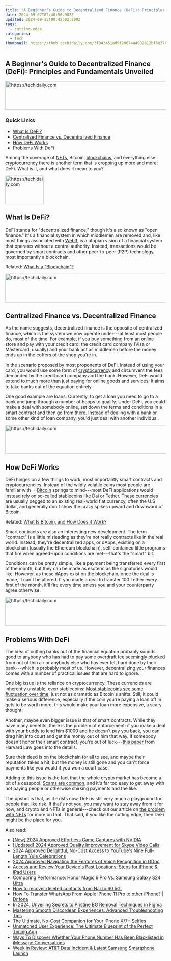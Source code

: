 ```yaml
---
title: "A Beginner's Guide to Decentralized Finance (DeFi): Principles and Fundamentals Unveiled"
date: 2024-09-07T02:40:56.902Z
updated: 2024-09-13T00:42:02.809Z
tags:
  - cutting-edge
categories:
  - tech
thumbnail: https://thmb.techidaily.com/3f943451ad9f20674a4982a12bf6e3782b7a46fb4a594b07cf7ffe549e83acd7.jpg
---
```


## A Beginner's Guide to Decentralized Finance (DeFi): Principles and Fundamentals Unveiled

<!-- affiliate ads begin -->
<a href="https://ephamedtechinc.pxf.io/c/5597632/2137212/26400" target="_top" id="2137212">
  <img src="//a.impactradius-go.com/display-ad/26400-2137212" border="0" alt="https://techidaily.com" width="728" height="90"/>
</a>
<img height="0" width="0" src="https://ephamedtechinc.pxf.io/i/5597632/2137212/26400" style="position:absolute;visibility:hidden;" border="0" />
<!-- affiliate ads end -->

### Quick Links

* [What Is DeFi?](https://some-knowledge.techidaily.com/2024-approved-getting-started-free-videography-templates/)
* [Centralized Finance vs. Decentralized Finance](https://sound-issues.techidaily.com/how-to-fix-idt-hd-audio-codec-driver-issues-under-windows-11/)
* [How DeFi Works](https://facebook-record-videos.techidaily.com/the-path-to-vr-storytelling-editing-and-streaming-360-video-on-youtube-for-2024/)
* [Problems With DeFi](https://some-skills.techidaily.com/2024-approved-top-8-apps-accelerating-slow-motion-footage/)

 Among the coverage of [NFTs](https://sound-tweaking.techidaily.com/updated-2024-approved-mastering-echo-effects-implementing-reverb-in-digital-sound-environments-windows-edition/), Bitcoin, [blockchains](https://facebook-videos.techidaily.com/updated-2024-approved-top-playlist-hits-social-medias-1-10-video-winners/), and everything else cryptocurrency there is another term that is cropping up more and more: DeFi. What is it, and what does it mean to you?

<!-- affiliate ads begin -->
<a href="https://bluettiit.sjv.io/c/5597632/2114263/17093" target="_top" id="2114263">
  <img src="//a.impactradius-go.com/display-ad/17093-2114263" border="0" alt="https://techidaily.com" width="120" height="90"/>
</a>
<img height="0" width="0" src="https://bluettiit.sjv.io/i/5597632/2114263/17093" style="position:absolute;visibility:hidden;" border="0" />
<!-- affiliate ads end -->

##  What Is DeFi?

 DeFi stands for "decentralized finance," though it's also known as "open finance." It's a financial system in which middlemen are removed and, like most things associated with [Web3](https://facebook-video-content.techidaily.com/updated-stop-video-buffering-during-streaming/), is a utopian vision of a financial system that operates without a central authority. Instead, transactions would be governed by smart contracts and other peer-to-peer (P2P) technology, most importantly a blockchain.

Related: [What Is a "Blockchain"?](https://facebook-videos.techidaily.com/updated-2024-approved-top-playlist-hits-social-medias-1-10-video-winners/) 

<!-- affiliate ads begin -->
<a href="https://review-au.sjv.io/c/5597632/2135315/14409" target="_top" id="2135315">
  <img src="//a.impactradius-go.com/display-ad/14409-2135315" border="0" alt="https://techidaily.com" width="728" height="90"/>
</a>
<img height="0" width="0" src="https://review-au.sjv.io/i/5597632/2135315/14409" style="position:absolute;visibility:hidden;" border="0" />
<!-- affiliate ads end -->

##  Centralized Finance vs. Decentralized Finance

 As the name suggests, decentralized finance is the opposite of centralized finance, which is the system we now operate under---at least most people do, most of the time. For example, if you buy something from an online store and pay with your credit card, the credit card company (Visa or Mastercard, usually) and your bank act as middlemen before the money ends up in the coffers of the shop you're in.

 In the scenario proposed by most proponents of DeFi, instead of using your card, you would use some form of [cryptocurrency](https://sim-unlock.techidaily.com/in-2024-top-11-free-apps-to-check-imei-on-itel-p40plus-phones-by-drfone-android/) and circumvent the fees demanded by the credit card company and the bank. However, DeFi would extend to much more than just paying for online goods and services; it aims to take banks out of the equation entirely.

 One good example are loans. Currently, to get a loan you need to go to a bank and jump through a number of hoops to qualify. Under DeFi, you could make a deal with somebody online, set down the terms and conditions in a smart contract and then go from there. Instead of dealing with a bank or some other kind of loan company, you'd just deal with another individual.

<!-- affiliate ads begin -->
<a href="https://unicoeye.pxf.io/c/5597632/2121335/18498" target="_top" id="2121335">
  <img src="//a.impactradius-go.com/display-ad/18498-2121335" border="0" alt="https://techidaily.com" width="728" height="90"/>
</a>
<img height="0" width="0" src="https://unicoeye.pxf.io/i/5597632/2121335/18498" style="position:absolute;visibility:hidden;" border="0" />
<!-- affiliate ads end -->

##  How DeFi Works

 DeFi hinges on a few things to work, most importantly smart contracts and cryptocurrencies. Instead of the wildly volatile coins most people are familiar with---[Bitcoin](https://extra-support.techidaily.com/navigating-through-excellent-hdr-cam-choices-for-2024/) springs to mind---most DeFi applications would instead rely on so-called stablecoins like Dai or Tether. These currencies are usually pegged to an existing real-world fiat currency, often the U.S dollar, and generally don't show the crazy spikes upward and downward of Bitcoin.

Related: [What Is Bitcoin, and How Does it Work?](https://extra-support.techidaily.com/navigating-through-excellent-hdr-cam-choices-for-2024/) 

 Smart contracts are also an interesting new development. The term "contract" is a little misleading as they're not really contracts like in the real world. Instead, they're decentralized apps, or dApps, existing on a blockchain (usually the Ethereum blockchain), self-contained little programs that fire when agreed-upon conditions are met---that's the "smart" bit.

 Conditions can be pretty simple, like a payment being transferred every first of the month, but they can be made as esoteric as the signatories would like. However, as these dApps exist on the blockchain, once the deal is made, it can't be altered. If you made a deal to transfer 100 Tether every first of the month, it'll fire every time unless you and your counterparty agree otherwise.

<!-- affiliate ads begin -->
<a href="https://ursime.pxf.io/c/5597632/2136545/16384" target="_top" id="2136545">
  <img src="//a.impactradius-go.com/display-ad/16384-2136545" border="0" alt="https://techidaily.com" width="728" height="90"/>
</a>
<img height="0" width="0" src="https://ursime.pxf.io/i/5597632/2136545/16384" style="position:absolute;visibility:hidden;" border="0" />
<!-- affiliate ads end -->

##  Problems With DeFi

 The idea of cutting banks out of the financial equation probably sounds good to anybody who has had to pay some overdraft fee seemingly plucked from out of thin air or anybody else who has ever felt hard done by their bank---which is probably most of us. However, decentralizing your finances comes with a number of practical issues that are hard to ignore.

 One big issue is the reliance on cryptocurrency. These currencies are inherently unstable, even stablecoins: [Most stablecoins see some fluctuation over time](https://invao.org/how-stable-are-stablecoins/), just not as dramatic as Bitcoin's shifts. Still, it could make a serious difference, especially if the coin you're paying a loan off in gets to be worth more, this would make your loan more expensive, a scary thought.

 Another, maybe even bigger issue is that of smart contracts. While they have many benefits, there is the problem of enforcement: if you make a deal with your buddy to lend him $1000 and he doesn't pay you back, you can drag him into court and get the money out of him that way. If somebody doesn't honor their smart contract, you're out of luck---[this paper](https://corpgov.law.harvard.edu/2018/05/26/an-introduction-to-smart-contracts-and-their-potential-and-inherent-limitations/) from Harvard Law goes into the details.

 Sure their deed is on the blockchain for all to see, and maybe their reputation takes a hit, but the money is still gone and you can't force payments like you would if you won a court case.

 Adding to this issue is the fact that the whole crypto market has become a bit of a cesspool. [Scams are common](https://finance.yahoo.com/news/crypto-nfts-rife-mountains-fraud-121555991.html?guccounter=1&guce%5Freferrer=aHR0cHM6Ly9kdWNrZHVja2dvLmNvbS8&guce%5Freferrer%5Fsig=AQAAAAkwAH%5F456rXj2f2XSWHNYaccBd0PnnJUq0XESu1GYnQ%5FrndcxWtTSw3qSSpkdq-ntA5bZiKGnVB4gn4sp0IDdF%5FNww8iMlpSCLREOHnl85QPLtxGRH%5Fza5oAMX0%5FjFJt%5FbU8-Cj678Y4Tgm4GuiuTg%5FVr09kc--pOpEwuqfGqsk), and it's far too easy to get away with not paying people or otherwise shirking payments and the like.

 The upshot is that, as it exists now, DeFi is still very much a playground for people that like risk. If that's not you, you may want to stay away from it for now, and crypto and NFTs in general---check out our article on [the problem with NFTs](https://extra-lessons.techidaily.com/techniques-for-writing-eye-catching-podcast-summaries/) for more on that. That said, if you like the cutting edge, then DeFi might be the place for you.

<ins class="adsbygoogle"
     style="display:block"
     data-ad-format="autorelaxed"
     data-ad-client="ca-pub-7571918770474297"
     data-ad-slot="1223367746"></ins>

<ins class="adsbygoogle"
     style="display:block"
     data-ad-client="ca-pub-7571918770474297"
     data-ad-slot="8358498916"
     data-ad-format="auto"
     data-full-width-responsive="true"></ins>

<span class="atpl-alsoreadstyle">Also read:</span>
<div><ul>
<li><a href="https://video-screen-grab.techidaily.com/new-2024-approved-effortless-game-captures-with-nvidia/"><u>[New] 2024 Approved Effortless Game Captures with NVIDIA</u></a></li>
<li><a href="https://desktop-recording.techidaily.com/updated-2024-approved-quality-improvement-for-skype-video-calls/"><u>[Updated] 2024 Approved Quality Improvement for Skype Video Calls</u></a></li>
<li><a href="https://youtube-web.techidaily.com/approved-delightful-no-cost-access-to-youtubes-nine-full-length-yule-celebrations/"><u>2024 Approved Delightful, No-Cost Access to YouTube's Nine Full-Length Yule Celebrations</u></a></li>
<li><a href="https://fox-hovers.techidaily.com/2024-approved-navigating-the-features-of-voice-recognition-in-gdoc/"><u>2024 Approved Navigating the Features of Voice Recognition in GDoc</u></a></li>
<li><a href="https://some-skills.techidaily.com/access-and-review-your-devices-past-locations-steps-for-iphone-and-ipad-users/"><u>Access and Review Your Device's Past Locations: Steps for iPhone & iPad Users</u></a></li>
<li><a href="https://some-skills.techidaily.com/comparing-performance-honor-magic-6-pro-vs-samsung-galaxy-s24-ultra/"><u>Comparing Performance: Honor Magic 6 Pro Vs. Samsung Galaxy S24 Ultra</u></a></li>
<li><a href="https://blog-min.techidaily.com/how-to-recover-deleted-contacts-from-narzo-60-5g-by-fonelab-android-recover-contacts/"><u>How to recover deleted contacts from Narzo 60 5G.</u></a></li>
<li><a href="https://techidaily.com/how-to-transfer-whatsapp-from-apple-iphone-11-pro-to-other-iphone-drfone-by-drfone-transfer-whatsapp-from-ios-transfer-whatsapp-from-ios/"><u>How To Transfer WhatsApp From Apple iPhone 11 Pro to other iPhone? | Dr.fone</u></a></li>
<li><a href="https://fox-glue.techidaily.com/in-2024-unveiling-secrets-to-pristine-bg-removal-techniques-in-figma/"><u>In 2024, Unveiling Secrets to Pristine BG Removal Techniques in Figma</u></a></li>
<li><a href="https://win-blog.techidaily.com/mastering-smooth-discordean-experiences-advanced-troubleshooting-tips/"><u>Mastering Smooth Discordean Experiences: Advanced Troubleshooting Tips</u></a></li>
<li><a href="https://extra-tips.techidaily.com/the-ultimate-no-cost-companion-for-your-iphone-x7plus-selfies/"><u>The Ultimate, No-Cost Companion for Your iPhone X/7+ Selfies</u></a></li>
<li><a href="https://some-skills.techidaily.com/unmatched-user-experience-the-ultimate-blueprint-of-the-perfect-timing-app/"><u>Unmatched User Experience: The Ultimate Blueprint of the Perfect Timing App</u></a></li>
<li><a href="https://some-skills.techidaily.com/ways-to-discover-whether-your-phone-number-has-been-blacklisted-in-imessage-conversations/"><u>Ways To Discover Whether Your Phone Number Has Been Blacklisted in iMessage Conversations</u></a></li>
<li><a href="https://some-skills.techidaily.com/week-in-review-atandt-data-incident-and-latest-samsung-smartphone-launch/"><u>Week in Review: AT&T Data Incident & Latest Samsung Smartphone Launch</u></a></li>
</ul></div>

